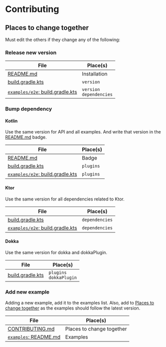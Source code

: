 # Contributing

## Places to change together

Must edit the others if they change any of the following:

### Release new version

| File                                                              | Place(s)                        |
|-------------------------------------------------------------------|---------------------------------|
| [README.md](README.md#installation)                               | Installation                    |
| [build.gradle.kts](build.gradle.kts)                              | `version`                       |
| [`examples/e2e`: build.gradle.kts](examples/e2e/build.gradle.kts) | `version` <br /> `dependencies` |

### Bump dependency

#### Kotlin

Use the same version for API and all examples.
And write that version in the [README.md](README.md) badge.

| File                                                              | Place(s)  |
|-------------------------------------------------------------------|-----------|
| [README.md](README.md)                                            | Badge     |
| [build.gradle.kts](build.gradle.kts)                              | `plugins` |
| [`examples/e2e`: build.gradle.kts](examples/e2e/build.gradle.kts) | `plugins` |

#### Ktor

Use the same version for all dependencies related to Ktor.

| File                                                              | Place(s)       |
|-------------------------------------------------------------------|----------------|
| [build.gradle.kts](build.gradle.kts)                              | `dependencies` |
| [`examples/e2e`: build.gradle.kts](examples/e2e/build.gradle.kts) | `dependencies` |

#### Dokka

Use the same version for dokka and dokkaPlugin.

| File                                 | Place(s)                       |
|--------------------------------------|--------------------------------|
| [build.gradle.kts](build.gradle.kts) | `plugins` <br /> `dokkaPlugin` |

### Add new example

Adding a new example, add it to the examples list.
Also, add to [Places to change together](#places-to-change-together) as the examples should follow the latest version.

| File                                                         | Place(s)                  |
|--------------------------------------------------------------|---------------------------|
| [CONTRIBUTING.md](CONTRIBUTING.md#places-to-change-together) | Places to change together |
| [`examples`: README.md](examples/README.md#examples)         | Examples                  |
